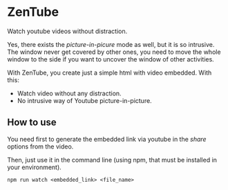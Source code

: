 # ZenTube

Watch youtube videos without distraction.

Yes, there exists the *picture-in-picure* mode as well, but it is so intrusive. The window never get covered by other ones, you need to move the whole window to the side if you want to uncover the window of other activities.

With ZenTube, you create just a simple html with video embedded. With this:

* Watch video without any distraction.
* No intrusive way of Youtube picture-in-picture.

## How to use

You need first to generate the embedded link via youtube in the *share* options from the video.

Then, just use it in the command line (using npm, that must be installed in your environment).
```
npm run watch <embedded_link> <file_name>
```
